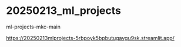 # 20250213_ml_projects
ml-projects-mkc-main

https://20250213mlprojects-5rbpoyk5bpbutugavgu9sk.streamlit.app/
